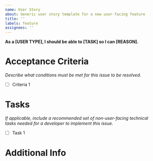 ```yaml
---
name: User Story
about: Generic user story template for a new user-facing feature
title: ''
labels: feature
assignees: ''
---
```


**As a [USER TYPE], I should be able to [TASK] so I can [REASON].**

# Acceptance Criteria

_Describe what conditions must be met for this issue to be resolved._

- [ ] Criteria 1

# Tasks

_If applicable, include a recommended set of non-user-facing technical tasks needed for a developer to implement this issue._

- [ ] Task 1

# Additional Info
